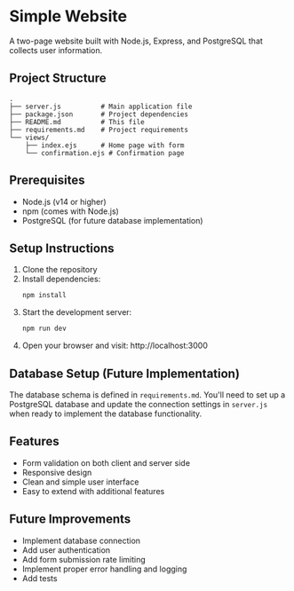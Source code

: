 # Simple Website

A two-page website built with Node.js, Express, and PostgreSQL that collects user information.

## Project Structure

```
.
├── server.js          # Main application file
├── package.json       # Project dependencies
├── README.md          # This file
├── requirements.md    # Project requirements
└── views/
    ├── index.ejs      # Home page with form
    └── confirmation.ejs # Confirmation page
```

## Prerequisites

- Node.js (v14 or higher)
- npm (comes with Node.js)
- PostgreSQL (for future database implementation)

## Setup Instructions

1. Clone the repository
2. Install dependencies:
   ```bash
   npm install
   ```
3. Start the development server:
   ```bash
   npm run dev
   ```
4. Open your browser and visit: http://localhost:3000

## Database Setup (Future Implementation)

The database schema is defined in `requirements.md`. You'll need to set up a PostgreSQL database and update the connection settings in `server.js` when ready to implement the database functionality.

## Features

- Form validation on both client and server side
- Responsive design
- Clean and simple user interface
- Easy to extend with additional features

## Future Improvements

- Implement database connection
- Add user authentication
- Add form submission rate limiting
- Implement proper error handling and logging
- Add tests
